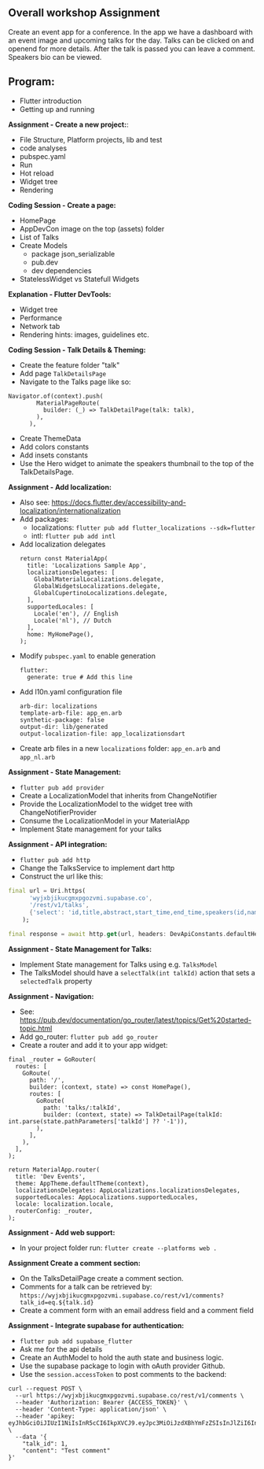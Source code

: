 ## Overall workshop Assignment
Create an event app for a conference.
In the app we have a dashboard with an event image and upcoming talks for the day.
Talks can be clicked on and openend for more details.
After the talk is passed you can leave a comment.
Speakers bio can be viewed.

## Program:
- Flutter introduction
- Getting up and running

**Assignment - Create a new project:**:
- File Structure, Platform projects, lib and test
- code analyses
- pubspec.yaml
- Run
- Hot reload
- Widget tree
- Rendering

**Coding Session - Create a page:**
- HomePage
- AppDevCon image on the top (assets) folder
- List of Talks
- Create Models
    - package json_serializable
    - pub.dev
    - dev dependencies
- StatelessWidget vs Statefull Widgets

**Explanation - Flutter DevTools:**
- Widget tree
- Performance
- Network tab
- Rendering hints: images, guidelines etc.

**Coding Session - Talk Details & Theming:**
- Create the feature folder "talk"
- Add page `TalkDetailsPage`
- Navigate to the Talks page like so:
```
Navigator.of(context).push(
        MaterialPageRoute(
          builder: (_) => TalkDetailPage(talk: talk),
        ),
      ),
```
- Create ThemeData
- Add colors constants
- Add insets constants
- Use the Hero widget to animate the speakers thumbnail to the top of the TalkDetailsPage.

**Assignment - Add localization:**
- Also see: https://docs.flutter.dev/accessibility-and-localization/internationalization
- Add packages:
    - localizations: `flutter pub add flutter_localizations --sdk=flutter`
    - intl: `flutter pub add intl`
- Add localization delegates
  ```
  return const MaterialApp(
    title: 'Localizations Sample App',
    localizationsDelegates: [
      GlobalMaterialLocalizations.delegate,
      GlobalWidgetsLocalizations.delegate,
      GlobalCupertinoLocalizations.delegate,
    ],
    supportedLocales: [
      Locale('en'), // English
      Locale('nl'), // Dutch
    ],
    home: MyHomePage(),
  );
  ```
- Modify `pubspec.yaml` to enable generation
  ```
  flutter:
    generate: true # Add this line
  ```
- Add l10n.yaml configuration file
  ```
  arb-dir: localizations
  template-arb-file: app_en.arb
  synthetic-package: false
  output-dir: lib/generated
  output-localization-file: app_localizationsdart
  ```
- Create arb files in a new `localizations` folder:
  `app_en.arb` and `app_nl.arb`

**Assignment - State Management:**
- `flutter pub add provider`
- Create a LocalizationModel that inherits from ChangeNotifier
- Provide the LocalizationModel to the widget tree with ChangeNotifierProvider
- Consume the LocalizationModel in your MaterialApp
- Implement State management for your talks

**Assignment - API integration:**
- `flutter pub add http`
- Change the TalksService to implement dart http
- Construct the url like this:
```dart
final url = Uri.https(
      'wyjxbjikucgmxpgozvmi.supabase.co',
      '/rest/v1/talks',
      {'select': 'id,title,abstract,start_time,end_time,speakers(id,name,subtitle,image_url),stages(id,name)'},
    );

final response = await http.get(url, headers: DevApiConstants.defaultHeaders);
```

**Assignment - State Management for Talks:**
- Implement State management for Talks using e.g. `TalksModel`
- The TalksModel should have a `selectTalk(int talkId)` action that sets a `selectedTalk` property

**Assignment - Navigation:**
- See: https://pub.dev/documentation/go_router/latest/topics/Get%20started-topic.html
- Add go_router: `flutter pub add go_router`
- Create a router and add it to your app widget:
```
final _router = GoRouter(
  routes: [
    GoRoute(
      path: '/',
      builder: (context, state) => const HomePage(),
      routes: [
        GoRoute(
          path: 'talks/:talkId',
          builder: (context, state) => TalkDetailPage(talkId: int.parse(state.pathParameters['talkId'] ?? '-1')),
        ),
      ],
    ),
  ],
);

return MaterialApp.router(
  title: 'Dev Events',
  theme: AppTheme.defaultTheme(context),
  localizationsDelegates: AppLocalizations.localizationsDelegates,
  supportedLocales: AppLocalizations.supportedLocales,
  locale: localization.locale,
  routerConfig: _router,
);
```

**Assignment - Add web support:**
- In your project folder run: `flutter create --platforms web .`

**Assignment Create a comment section:**
- On the TalksDetailPage create a comment section.
- Comments for a talk can be retrieved by: `https://wyjxbjikucgmxpgozvmi.supabase.co/rest/v1/comments?talk_id=eq.${talk.id}`
- Create a comment form with an email address field and a comment field


**Assignment - Integrate supabase for authentication:**
- `flutter pub add supabase_flutter`
- Ask me for the api details
- Create an AuthModel to hold the auth state and business logic.
- Use the supabase package to login with oAuth provider Github.
- Use the `session.accessToken` to post comments to the backend:
```
curl --request POST \
  --url https://wyjxbjikucgmxpgozvmi.supabase.co/rest/v1/comments \
  --header 'Authorization: Bearer {ACCESS_TOKEN}' \
  --header 'Content-Type: application/json' \
  --header 'apikey: eyJhbGciOiJIUzI1NiIsInR5cCI6IkpXVCJ9.eyJpc3MiOiJzdXBhYmFzZSIsInJlZiI6Ind5anhiamlrdWNnbXhwZ296dm1pIiwicm9sZSI6ImFub24iLCJpYXQiOjE2ODMzNzM0NDQsImV4cCI6MTk5ODk0OTQ0NH0.2YLZM998QBNiWVWsWbA86vae7dyJskA5OWoELhUlKJs' \
  --data '{
	"talk_id": 1,
	"content": "Test comment"
}'
```